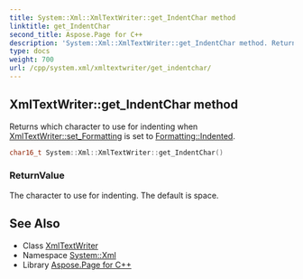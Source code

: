```yaml
---
title: System::Xml::XmlTextWriter::get_IndentChar method
linktitle: get_IndentChar
second_title: Aspose.Page for C++
description: 'System::Xml::XmlTextWriter::get_IndentChar method. Returns which character to use for indenting when XmlTextWriter::set_Formatting is set to Formatting::Indented in C++.'
type: docs
weight: 700
url: /cpp/system.xml/xmltextwriter/get_indentchar/
---
```

## XmlTextWriter::get_IndentChar method


Returns which character to use for indenting when [XmlTextWriter::set_Formatting](../set_formatting/) is set to [Formatting::Indented](../../formatting/).

```cpp
char16_t System::Xml::XmlTextWriter::get_IndentChar()
```


### ReturnValue

The character to use for indenting. The default is space.

## See Also

* Class [XmlTextWriter](../)
* Namespace [System::Xml](../../)
* Library [Aspose.Page for C++](../../../)
